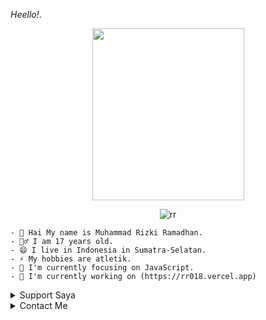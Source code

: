 
*Heello!*.
  
<p align="center">
<img src="https://i.postimg.cc/jdLhzRt0/IMG-20221015-234607-143.jpg" width="243" height="275"/>
  </p>

<p align="center">
<img src="http://readme-typing-svg.herokuapp.com?color=%230B80F7&center=true&vCenter=true&multiline=false&lines=Hello!+Im+Rizki;Status%2C+Pelajar.;Learn+Css,+Html+and+Javascript."" alt="rr">
</p>

```
- 🤔 Hai My name is Muhammad Rizki Ramadhan.
- 🙎‍♂ I am 17 years old.
- 😄 I live in Indonesia in Sumatra-Selatan.
- ⚡ My hobbies are atletik.
- 👀 I'm currently focusing on JavaScript.
- 📝 I'm currently working on (https://rr018.vercel.app)
```

<details>
<summary>
   Support Saya
</summary>
<table>
  <tr>

 - [Donasi](https://rizkiramadhan4617.github.io/donasi)

  </tr>
</table>
</details>

<details>
  <summary>
    Contact Me
    </summary>
  
  [![Youtube_Badge](https://img.shields.io/badge/-RR018-black?style=flat&logo=youtube&logoColor=white)](https://youtube.com/channel/UCxV6HGfaKAojH029ZcD_WJg) [![Instagram_Badge](https://img.shields.io/badge/-@rizkii.018-black?style=flat&logo=instagram&logoColor=white)](https://instagram.com/rizkii.018) [![Mail Badge](https://img.shields.io/badge/-rizkiramadhan281878-black?style=flat&logo=gmail&logoColor=white)](mailto:rizkiramadhan281878@gmail.com)
  
   </details>
